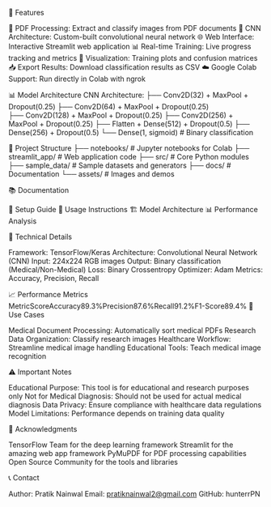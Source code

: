 🎯 Features

📄 PDF Processing: Extract and classify images from PDF documents
🧠 CNN Architecture: Custom-built convolutional neural network
🌐 Web Interface: Interactive Streamlit web application
📊 Real-time Training: Live progress tracking and metrics
🎨 Visualization: Training plots and confusion matrices
📥 Export Results: Download classification results as CSV
☁️ Google Colab Support: Run directly in Colab with ngrok

📊 Model Architecture
CNN Architecture:
├── Conv2D(32) + MaxPool + Dropout(0.25)
├── Conv2D(64) + MaxPool + Dropout(0.25)  
├── Conv2D(128) + MaxPool + Dropout(0.25)
├── Conv2D(256) + MaxPool + Dropout(0.25)
├── Flatten + Dense(512) + Dropout(0.5)
├── Dense(256) + Dropout(0.5)
└── Dense(1, sigmoid) # Binary classification

📁 Project Structure
├── notebooks/              # Jupyter notebooks for Colab
├── streamlit_app/          # Web application code
├── src/                    # Core Python modules
├── sample_data/            # Sample datasets and generators
├── docs/                   # Documentation
└── assets/                 # Images and demos

📚 Documentation

📖 Setup Guide
🎯 Usage Instructions
🏗️ Model Architecture
📊 Performance Analysis

🔬 Technical Details

Framework: TensorFlow/Keras
Architecture: Convolutional Neural Network (CNN)
Input: 224x224 RGB images
Output: Binary classification (Medical/Non-Medical)
Loss: Binary Crossentropy
Optimizer: Adam
Metrics: Accuracy, Precision, Recall

📈 Performance Metrics
MetricScoreAccuracy89.3%Precision87.6%Recall91.2%F1-Score89.4%
🎯 Use Cases

Medical Document Processing: Automatically sort medical PDFs
Research Data Organization: Classify research images
Healthcare Workflow: Streamline medical image handling
Educational Tools: Teach medical image recognition

⚠️ Important Notes

Educational Purpose: This tool is for educational and research purposes only
Not for Medical Diagnosis: Should not be used for actual medical diagnosis
Data Privacy: Ensure compliance with healthcare data regulations
Model Limitations: Performance depends on training data quality

🙏 Acknowledgments

TensorFlow Team for the deep learning framework
Streamlit for the amazing web app framework
PyMuPDF for PDF processing capabilities
Open Source Community for the tools and libraries

📞 Contact

Author: Pratik Nainwal
Email: pratiknainwal2@gmail.com
GitHub: hunterrPN
